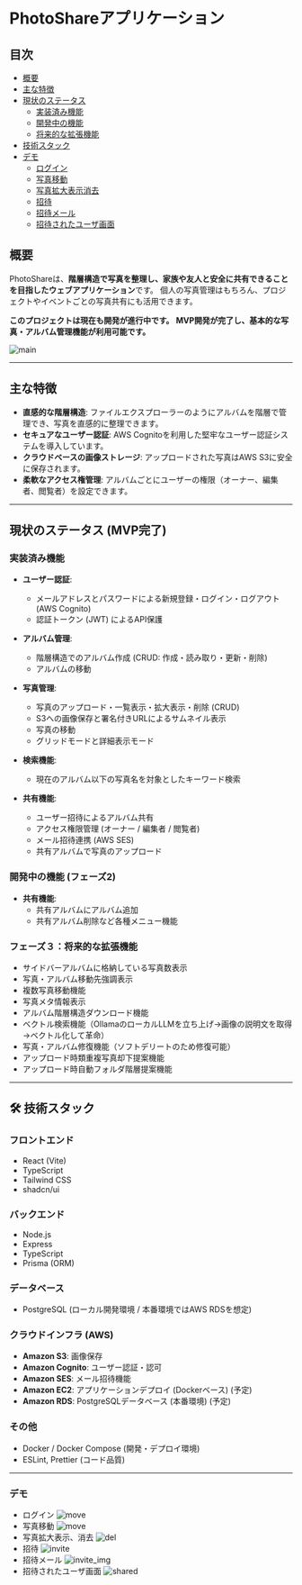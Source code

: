 # PhotoShareアプリケーション


## 目次

* [概要](#概要)
* [主な特徴](#主な特徴)
* [現状のステータス](#現状のステータス)
  * [実装済み機能](#実装済み機能)
  * [開発中の機能](#開発中の機能)
  * [将来的な拡張機能](#将来的な拡張機能)
* [技術スタック](#技術スタック)
* [デモ](#デモ)
  * [ログイン](#ログイン)
  * [写真移動](#写真移動)
  * [写真拡大表示消去](#写真拡大表示消去)
  * [招待](#招待)
  * [招待メール](#招待メール)
  * [招待されたユーザ画面](#招待されたユーザ画面)

## 概要

PhotoShareは、**階層構造で写真を整理し、家族や友人と安全に共有できることを目指したウェブアプリケーション**です。
個人の写真管理はもちろん、プロジェクトやイベントごとの写真共有にも活用できます。

**このプロジェクトは現在も開発が進行中です。**
**MVP開発が完了し、基本的な写真・アルバム管理機能が利用可能です。**

![main](./assets/main.png)

---

## 主な特徴

* **直感的な階層構造**: ファイルエクスプローラーのようにアルバムを階層で管理でき、写真を直感的に整理できます。
* **セキュアなユーザー認証**: AWS Cognitoを利用した堅牢なユーザー認証システムを導入しています。
* **クラウドベースの画像ストレージ**: アップロードされた写真はAWS S3に安全に保存されます。
* **柔軟なアクセス権管理**: アルバムごとにユーザーの権限（オーナー、編集者、閲覧者）を設定できます。
---
## 現状のステータス (MVP完了)

### 実装済み機能
* **ユーザー認証**:
    * メールアドレスとパスワードによる新規登録・ログイン・ログアウト (AWS Cognito)
    * 認証トークン (JWT) によるAPI保護
* **アルバム管理**:
    * 階層構造でのアルバム作成 (CRUD: 作成・読み取り・更新・削除)
    * アルバムの移動
* **写真管理**:
    * 写真のアップロード・一覧表示・拡大表示・削除 (CRUD)
    * S3への画像保存と署名付きURLによるサムネイル表示
    * 写真の移動
    * グリッドモードと詳細表示モード
* **検索機能**:
    * 現在のアルバム以下の写真名を対象としたキーワード検索

* **共有機能**:
    * ユーザー招待によるアルバム共有
    * アクセス権限管理 (オーナー / 編集者 / 閲覧者)
    * メール招待連携 (AWS SES)
    * 共有アルバムで写真のアップロード

### 開発中の機能 (フェーズ2)
* **共有機能**:
    * 共有アルバムにアルバム追加
    * 共有アルバム削除など各種メニュー機能

### フェーズ３：将来的な拡張機能
* サイドバーアルバムに格納している写真数表示
* 写真・アルバム移動先強調表示
* 複数写真移動機能
* 写真メタ情報表示
* アルバム階層構造ダウンロード機能
* ベクトル検索機能（OllamaのローカルLLMを立ち上げ→画像の説明文を取得→ベクトル化して革命）
* 写真・アルバム修復機能（ソフトデリートのため修復可能）
* アップロード時類重複写真却下提案機能
* アップロード時自動フォルダ階層提案機能
---
## 🛠️ 技術スタック

### フロントエンド
* React (Vite)
* TypeScript
* Tailwind CSS
* shadcn/ui

### バックエンド
* Node.js
* Express
* TypeScript
* Prisma (ORM)

### データベース
* PostgreSQL (ローカル開発環境 / 本番環境ではAWS RDSを想定)

### クラウドインフラ (AWS)
* **Amazon S3**: 画像保存
* **Amazon Cognito**: ユーザー認証・認可
* **Amazon SES**: メール招待機能
* **Amazon EC2**: アプリケーションデプロイ (Dockerベース) (予定)
* **Amazon RDS**: PostgreSQLデータベース (本番環境) (予定)

### その他
* Docker / Docker Compose (開発・デプロイ環境)
* ESLint, Prettier (コード品質)
---
### デモ
* ログイン
![move](./assets/login.gif)
* 写真移動
![move](./assets/move.gif)
* 写真拡大表示、消去
![del](./assets/del_and_inspect.gif)
* 招待
![invite](./assets/invite.gif)
* 招待メール
![invite_img](./assets/invite.png)
* 招待されたユーザ画面
![shared](./assets/shared.png)
